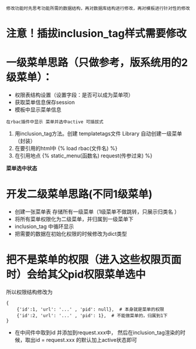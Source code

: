 `修改功能时先思考功能所需的数据结构，再对数据库结构进行修改，再对模板进行针对性的修改`


# 注意！插拔inclusion_tag样式需要修改

# 一级菜单思路（只做参考，版系统用的2级菜单）：
- 权限表结构设置（设置字段：是否可以成为菜单项）
- 获取菜单信息保存session
- 模板中显示菜单信息

`在rbac插件中显示 菜单并选中active 可插拔式`
1. 用inclusion_tag方法。创建 templatetags文件 Library 自动创建一级菜单（封装）
2. 在要引用的html中 {% load rbac(文件名) %}
3. 在引用地点 {% static_menu(函数名) request(传参过来) %}

**菜单选中状态**



# 开发二级菜单思路(不同1级菜单)
- 创建一张菜单表 存储所有一级菜单（1级菜单不做跳转，只展示归类名 ）
- 将所有菜单权限化为二级菜单，并归属到一级菜单下
- inclusion_tag 中循环显示
- 把需要的数据在初始化权限的时候修改为dict类型


# 把不是菜单的权限（进入这些权限页面时）会给其父pid权限菜单选中
所以权限结构修改为
```
{
    {'id':1, 'url': '...' , 'pid': null},  # 本身就是菜单的权限
    {'id':2, 'url': '...' , 'pid': 1},  # 不能做菜单的，归属到1下
}
```

- 在中间件中取到id 并添加到request.xxx中，  然后在inclusion_tag渲染的时候，取出id = request.xxx 的默认加上active状态即可
